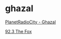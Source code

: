 # ghazal

[PlanetRadioCity - Ghazal](https://stream.zeno.fm/6xw7vq3uyc9uv)

[92.3 The Fox](https://playerservices.streamtheworld.com/api/livestream-redirect/KOFXFMAAC.aac?dist=onlineradiobox)

